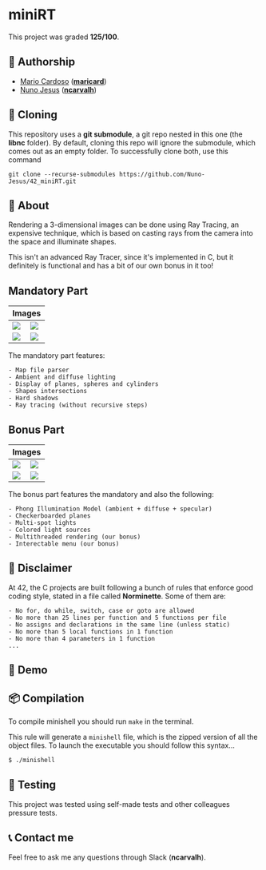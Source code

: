 # **miniRT**
This project was graded <strong>125/100</strong>.

## 📝 **Authorship**

- [Mario Cardoso](https://github.com/jscaetano) ([**maricard**](https://profile.intra.42.fr/users/maricard))
- [Nuno Jesus](https://github.com/Nuno-Jesus) ([**ncarvalh**](https://profile.intra.42.fr/users/ncarvalh))

## 🧬 **Cloning**

This repository uses a **git submodule**, a git repo nested in this one (the **libnc** folder). By default, cloning this repo will ignore the submodule, which comes out as an empty folder. To successfully clone both, use this command

```shell
git clone --recurse-submodules https://github.com/Nuno-Jesus/42_miniRT.git 
```

## 📒 **About**
Rendering a 3-dimensional images can be done using Ray Tracing, an expensive technique, which is based on casting rays from the camera into the space and illuminate shapes.

This isn't an advanced Ray Tracer, since it's implemented in C, but it definitely is functional and has a bit of our own bonus in it too!

## **Mandatory Part**

<table align=center>
	<thead>
		<tr>
			<th colspan=2>Images</th>
		</tr>
	</thead>
	<tbody>
		<tr>
			<td><image src=https://github.com/Nuno-Jesus/42_miniRT/assets/93390807/732f9349-d5b9-45a2-8920-a97ad2934c01></td>
			<td><image src=https://github.com/Nuno-Jesus/42_miniRT/assets/93390807/c71155e9-41df-44a5-9a1c-ed1f6aa50df0></td>
		</tr>
		<tr>
			<td><image src=https://github.com/Nuno-Jesus/42_miniRT/assets/93390807/90438e64-7050-481a-a096-55fd8353db96></td>
			<td><image src=https://github.com/Nuno-Jesus/42_miniRT/assets/93390807/28501715-e0cf-4456-84c6-ef077b7f78da></td>
		</tr>
	</tbody>
</table>

The mandatory part features:
	
	- Map file parser
	- Ambient and diffuse lighting
	- Display of planes, spheres and cylinders
	- Shapes intersections
	- Hard shadows
	- Ray tracing (without recursive steps)

## **Bonus Part**

<table align=center>
	<thead>
		<tr>
			<th colspan=2>Images</th>
		</tr>
	</thead>
	<tbody>
		<tr>
			<td><image src=https://github.com/Nuno-Jesus/42_miniRT/assets/93390807/b75fe0c8-63fe-410b-b110-dc8c020aae4c></td>
			<td><image src=https://github.com/Nuno-Jesus/42_miniRT/assets/93390807/cf5fcef6-e292-4845-8623-4567ac43cedf></td>
		</tr>
		<tr>
			<td><image src=https://github.com/Nuno-Jesus/42_miniRT/assets/93390807/ac27602e-443c-42cb-ab93-874b2de96dc9></td>
			<td><image src=https://github.com/Nuno-Jesus/42_miniRT/assets/93390807/ac7d3304-ce92-4ac5-b580-7a46c6200f54></td>
		</tr>
	</tbody>
</table>

The bonus part features the mandatory and also the following:

	- Phong Illumination Model (ambient + diffuse + specular)
	- Checkerboarded planes
	- Multi-spot lights
	- Colored light sources
	- Multithreaded rendering (our bonus)
	- Interectable menu (our bonus)

## 🚨 **Disclaimer**
At 42, the C projects are built following a bunch of rules that enforce good coding style, stated in a file called **Norminette**. Some of them are:

	- No for, do while, switch, case or goto are allowed
	- No more than 25 lines per function and 5 functions per file
	- No assigns and declarations in the same line (unless static)
	- No more than 5 local functions in 1 function
	- No more than 4 parameters in 1 function
	... 

## 🎥 **Demo**


## 📦 **Compilation**
To compile minishell you should run `make` in the terminal.

This rule will generate a `minishell` file, which is the zipped version of all the object files. To launch the executable you should follow this syntax...

```sh
$ ./minishell
```

## 💫 **Testing**

This project was tested using self-made tests and other colleagues pressure tests.


## 📞 **Contact me**

Feel free to ask me any questions through Slack (**ncarvalh**).

